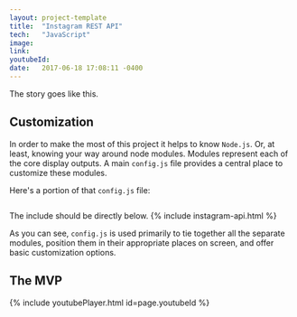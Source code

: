 ```yaml
---
layout: project-template
title:  "Instagram REST API"
tech:   "JavaScript"
image:  
link:
youtubeId:
date:   2017-06-18 17:08:11 -0400
---
```

The story goes like this.

## Customization

In order to make the most of this project it helps to know `Node.js`. Or, at least, knowing your way around node modules. Modules represent each of the core display outputs. A main `config.js` file provides a central place to customize these modules.

Here's a portion of that `config.js` file:

```javascript

```

The include should be directly below.
{% include instagram-api.html %}

As you can see, `config.js` is used primarily to tie together all the separate modules, position them in their appropriate places on screen, and offer basic customization options.

## The MVP

{% include youtubePlayer.html id=page.youtubeId %}
